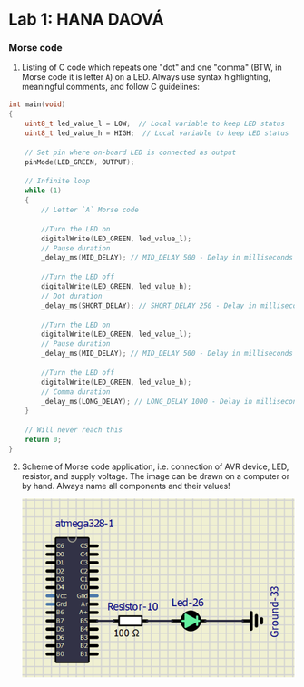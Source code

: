 # Lab 1: HANA DAOVÁ

### Morse code

1. Listing of C code which repeats one "dot" and one "comma" (BTW, in Morse code it is letter `A`) on a LED. Always use syntax highlighting, meaningful comments, and follow C guidelines:

```c
int main(void)
{
    uint8_t led_value_l = LOW;  // Local variable to keep LED status
    uint8_t led_value_h = HIGH;  // Local variable to keep LED status

    // Set pin where on-board LED is connected as output
    pinMode(LED_GREEN, OUTPUT);

    // Infinite loop
    while (1)
    {
        // Letter `A` Morse code

        //Turn the LED on
        digitalWrite(LED_GREEN, led_value_l);
        // Pause duration
        _delay_ms(MID_DELAY); // MID_DELAY 500 - Delay in milliseconds

        //Turn the LED off
        digitalWrite(LED_GREEN, led_value_h);
        // Dot duration
        _delay_ms(SHORT_DELAY); // SHORT_DELAY 250 - Delay in milliseconds

        //Turn the LED on
        digitalWrite(LED_GREEN, led_value_l);
        // Pause duration
        _delay_ms(MID_DELAY); // MID_DELAY 500 - Delay in milliseconds

        //Turn the LED off
        digitalWrite(LED_GREEN, led_value_h);
        // Comma duration
        _delay_ms(LONG_DELAY); // LONG_DELAY 1000 - Delay in milliseconds
    }

    // Will never reach this
    return 0;
}
```

2. Scheme of Morse code application, i.e. connection of AVR device, LED, resistor, and supply voltage. The image can be drawn on a computer or by hand. Always name all components and their values!

   ![Schematic](https://github.com/hakidaova/digital-electronics-2/blob/main/lab1-blink_arduino/images/schematic.png)
